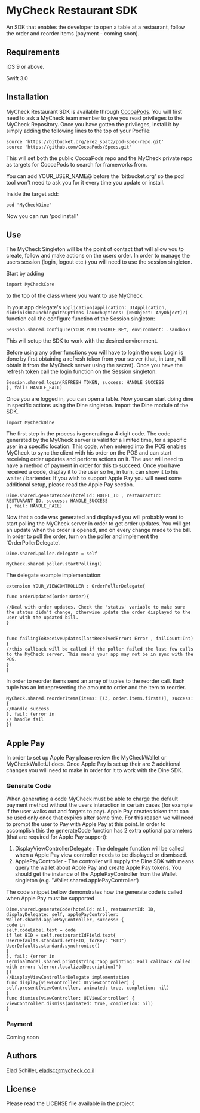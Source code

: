 # MyCheck Restaurant SDK

An SDK that enables the developer to open a table at a restaurant, follow the order and reorder items (payment - coming soon). 


## Requirements

iOS 9 or above.

Swift 3.0

## Installation

MyCheck Restaurant SDK is available through [CocoaPods](http://cocoapods.org). You will first need to ask a MyCheck team member to give you read privileges to the MyCheck Repository. Once you have gotten the privileges, install it by simply adding the following lines to the top of your Podfile:

```
source 'https://bitbucket.org/erez_spatz/pod-spec-repo.git'
source 'https://github.com/CocoaPods/Specs.git'
```
This will set both the public CocoaPods repo and the MyCheck private repo as targets for CocoaPods to search for frameworks from.

You can add YOUR_USER_NAME@ before the 'bitbucket.org' so the pod tool won't need to ask you for it every time you update or install.

Inside the target add:

```
pod "MyCheckDine"
```
Now you can run 'pod install'

## Use
The MyCheck Singleton will be the point of contact that will allow you to create, follow and make actions on the users order. In order to manage the users session (login, logout etc.) you will need to use the session singleton.

Start by adding
```
import MyCheckCore
```


to the top of the class where you want to use MyCheck.

In your app delegate's `application(application: UIApplication, didFinishLaunchingWithOptions launchOptions: [NSObject: AnyObject]?)` function call the configure function of the Session singleton:

```
Session.shared.configure(YOUR_PUBLISHABLE_KEY, environment: .sandbox)
```
This will setup the SDK to work with the desired environment.

Before using any other functions you will have to login the user. Login is done by first obtaining a refresh token from your server (that, in turn, will obtain it from the MyCheck server using the secret). Once you have the refresh token call the login function on the Session singleton:


```
Session.shared.login(REFRESH_TOKEN, success: HANDLE_SUCCESS
}, fail: HANDLE_FAIL)

```
Once you are logged in, you can open a table. Now you can start doing  dine in specific actions using the Dine singleton. Import the Dine module of the SDK.
```
import MyCheckDine
```
The first step in the process is generating a 4 digit code. The code generated by the MyCheck server is valid for a limited time, for a specific user in a specific location. This code, when entered into the POS enables MyCheck to sync the client with his order on the POS and can start receiving order updates and perform actions on it. The user will need to have a method of payment in order for this to succeed. Once you have received a code, display it to the user so he, in turn, can show it to his waiter / bartender. If you wish to support Apple Pay you will need some additional setup, please read the Apple Pay section.

```
Dine.shared.generateCode(hotelId: HOTEL_ID , restaurantId: RESTUARANT_ID, success: HANDLE_SUCCESS
}, fail: HANDLE_FAIL)

```

Now that a code was generated and displayed you will probably want to start polling the MyCheck server in order to get order updates. You will get an update when the order is opened, and on every change made to the bill. In order to poll the order, turn on the poller and implement the 'OrderPollerDelegate'.

```
Dine.shared.poller.delegate = self

MyCheck.shared.poller.startPolling()

```

The delegate example implementation:

```
extension YOUR_VIEWCONTROLLER : OrderPollerDelegate{

func orderUpdated(order:Order){

//Deal with order updates. Check the 'status' variable to make sure the status didn't change, otherwise update the order displayed to the user with the updated bill.
}


func failingToReceiveUpdates(lastReceivedError: Error , failCount:Int){
//this callback will be called if the poller failed the last few calls to the MyCheck server. This means your app may not be in sync with the POS.
}
}
```


In order to reorder items send an array of tuples to the reorder call. Each tuple has an Int representing the amount to order and the item to reorder. 

```
MyCheck.shared.reorderItems(items: [(3, order.items.first!)], success: {
//Handle success
}, fail: {error in
// handle fail
})
```

## Apple Pay

In order to set up Apple Pay please review the MyCheckWallet or MyCheckWalletUI docs. Once Apple Pay is set up their are 2 additional changes you will need to make in order for it to work with the Dine SDK.
### Generate Code
When generating a code MyCheck must be able to charge the default payment method without the users interaction in certain cases (for example if the user walks out and forgets to pay). Apple Pay creates token that can be used only once that expires after some time. For this reason we will need to prompt the user to Pay with Apple Pay at this point. 
In order to accomplish this the generateCode function has 2 extra optional parameters (that are required for Apple Pay support): 
1. DisplayViewControllerDelegate :  The delegate function will be called when a Apple Pay view controller needs to be displayed or dismissed.
2. ApplePayController -  The controller will supply the Dine SDK with means query the wallet about Apple Pay and create Apple Pay tokens. You should get the instance of the ApplePayController from the Wallet singleton (e.g. 'Wallet.shared.applePayController')

The code snippet bellow demonstrates how the generate code is called when Apple Pay must be supported

```
Dine.shared.generateCode(hotelId: nil, restaurantId: ID, displayDelegate: self, applePayController: Wallet.shared.applePayController, success: {
code in
self.codeLabel.text = code
if let BID = self.restaurantIdField.text{
UserDefaults.standard.set(BID, forKey: "BID")
UserDefaults.standard.synchronize()
}
}, fail: {error in
TerminalModel.shared.print(string:"app printing: Fail callback called with error: \(error.localizedDescription)")
})
//DisplayViewControllerDelegate implementation
func display(viewController: UIViewController) {
self.present(viewController, animated: true, completion: nil)
}
func dismiss(viewController: UIViewController) {
viewController.dismiss(animated: true, completion: nil)
}
``` 
### Payment
Coming soon


## Authors

Elad Schiller, eladsc@mycheck.co.il
## License

Please read the LICENSE file available in the project
